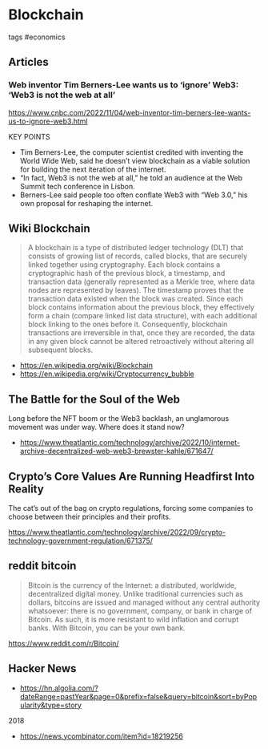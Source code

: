 # Blockchain

tags #economics

## Articles

### Web inventor Tim Berners-Lee wants us to ‘ignore’ Web3: ‘Web3 is not the web at all’

https://www.cnbc.com/2022/11/04/web-inventor-tim-berners-lee-wants-us-to-ignore-web3.html

KEY POINTS
* Tim Berners-Lee, the computer scientist credited with inventing the World Wide Web, said he doesn’t view blockchain as a viable solution for building the next iteration of the internet.
* “In fact, Web3 is not the web at all,” he told an audience at the Web Summit tech conference in Lisbon.
* Berners-Lee said people too often conflate Web3 with “Web 3.0,” his own proposal for reshaping the internet.

## Wiki Blockchain

>A blockchain is a type of distributed ledger technology (DLT) that consists of growing list of records, called blocks, that are securely linked together using cryptography. Each block contains a cryptographic hash of the previous block, a timestamp, and transaction data (generally represented as a Merkle tree, where data nodes are represented by leaves). The timestamp proves that the transaction data existed when the block was created. Since each block contains information about the previous block, they effectively form a chain (compare linked list data structure), with each additional block linking to the ones before it. Consequently, blockchain transactions are irreversible in that, once they are recorded, the data in any given block cannot be altered retroactively without altering all subsequent blocks.

* https://en.wikipedia.org/wiki/Blockchain
* https://en.wikipedia.org/wiki/Cryptocurrency_bubble


## The Battle for the Soul of the Web

Long before the NFT boom or the Web3 backlash, an unglamorous movement was under way. Where does it stand now?

* https://www.theatlantic.com/technology/archive/2022/10/internet-archive-decentralized-web-web3-brewster-kahle/671647/

## Crypto’s Core Values Are Running Headfirst Into Reality

The cat’s out of the bag on crypto regulations, forcing some companies to choose between their principles and their profits.

https://www.theatlantic.com/technology/archive/2022/09/crypto-technology-government-regulation/671375/


## reddit bitcoin

> Bitcoin is the currency of the Internet: a distributed, worldwide, decentralized digital money. Unlike traditional currencies such as dollars, bitcoins are issued and managed without any central authority whatsoever: there is no government, company, or bank in charge of Bitcoin. As such, it is more resistant to wild inflation and corrupt banks. With Bitcoin, you can be your own bank.

https://www.reddit.com/r/Bitcoin/


## Hacker News

* https://hn.algolia.com/?dateRange=pastYear&page=0&prefix=false&query=bitcoin&sort=byPopularity&type=story

2018

* https://news.ycombinator.com/item?id=18219256
